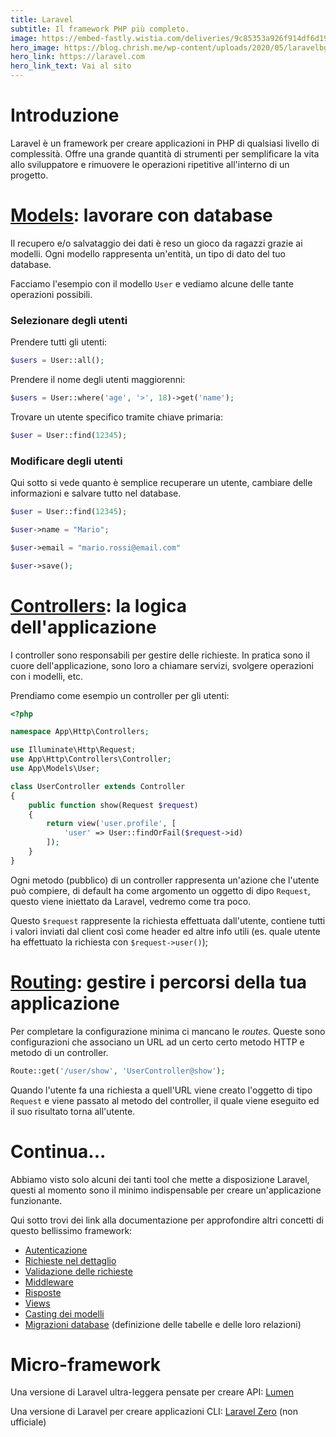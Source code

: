 ```yaml
---
title: Laravel
subtitle: Il framework PHP più completo.
image: https://embed-fastly.wistia.com/deliveries/9c85353a926f914df6d193b126374548.webp?image_crop_resized=1280x720
hero_image: https://blog.chrish.me/wp-content/uploads/2020/05/laravelbg.png
hero_link: https://laravel.com
hero_link_text: Vai al sito
---
```


# Introduzione

Laravel è un framework per creare applicazioni in PHP di qualsiasi livello di complessità. Offre una grande quantità di strumenti per semplificare la vita allo sviluppatore e rimuovere le operazioni ripetitive all'interno di un progetto.

# [Models](https://laravel.com/docs/eloquent): lavorare con database

Il recupero e/o salvataggio dei dati è reso un gioco da ragazzi grazie ai modelli. Ogni modello rappresenta un'entità, un tipo di dato del tuo database.

Facciamo l'esempio con il modello `User` e vediamo alcune delle tante operazioni possibili.
### Selezionare degli utenti

Prendere tutti gli utenti:
```PHP
$users = User::all();
```

Prendere il nome degli utenti maggiorenni:
```PHP
$users = User::where('age', '>', 18)->get('name');
```

Trovare un utente specifico tramite chiave primaria:
```PHP
$user = User::find(12345);
```

### Modificare degli utenti

Qui sotto si vede quanto è semplice recuperare un utente, cambiare delle informazioni e salvare tutto nel database.
```PHP
$user = User::find(12345);

$user->name = "Mario";

$user->email = "mario.rossi@email.com"

$user->save();
```

# [Controllers](https://laravel.com/docs/controllers): la logica dell'applicazione

I controller sono responsabili per gestire delle richieste. In pratica sono il cuore dell'applicazione, sono loro a chiamare servizi, svolgere operazioni con i modelli, etc.

Prendiamo come esempio un controller per gli utenti:
```PHP
<?php

namespace App\Http\Controllers;

use Illuminate\Http\Request;
use App\Http\Controllers\Controller;
use App\Models\User;

class UserController extends Controller
{
    public function show(Request $request)
    {
        return view('user.profile', [
            'user' => User::findOrFail($request->id)
        ]);
    }
}
```

Ogni metodo (pubblico) di un controller rappresenta un'azione che l'utente può compiere, di default ha come argomento un oggetto di dipo `Request`, questo viene iniettato da Laravel, vedremo come tra poco.

Questo `$request` rappresente la richiesta effettuata dall'utente, contiene tutti i valori inviati dal client così come header ed altre info utili (es. quale utente ha effettuato la richiesta con `$request->user()`);

# [Routing](https://laravel.com/docs/routing): gestire i percorsi della tua applicazione

Per completare la configurazione minima ci mancano le _routes_. Queste sono configurazioni che associano un URL ad un certo certo metodo HTTP e metodo di un controller.

```PHP
Route::get('/user/show', 'UserController@show');
```

Quando l'utente fa una richiesta a quell'URL viene creato l'oggetto di tipo `Request` e viene passato al metodo del controller, il quale viene eseguito ed il suo risultato torna all'utente.


# Continua...
Abbiamo visto solo alcuni dei tanti tool che mette a disposizione Laravel, questi al momento sono il minimo indispensable per creare un'applicazione funzionante.

Qui sotto trovi dei link alla documentazione per approfondire altri concetti di questo bellissimo framework:
- [Autenticazione](https://laravel.com/docs/authentication)
- [Richieste nel dettaglio](https://laravel.com/docs/requests)
- [Validazione delle richieste](https://laravel.com/docs/validation)
- [Middleware](https://laravel.com/docs/middleware)
- [Risposte](https://laravel.com/docs/responses)
- [Views](https://laravel.com/docs/views)
- [Casting dei modelli](https://laravel.com/docs/eloquent-mutators)
- [Migrazioni database](https://laravel.com/docs/migrations) (definizione delle tabelle e delle loro relazioni)

# Micro-framework

Una versione di Laravel ultra-leggera pensate per creare API: [Lumen](https://lumen.laravel.com)

Una versione di Laravel per creare applicazioni CLI: [Laravel Zero](https://laravel-zero.com/) (non ufficiale)